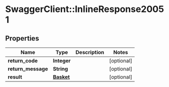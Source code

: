 # SwaggerClient::InlineResponse20051

## Properties
Name | Type | Description | Notes
------------ | ------------- | ------------- | -------------
**return_code** | **Integer** |  | [optional] 
**return_message** | **String** |  | [optional] 
**result** | [**Basket**](Basket.md) |  | [optional] 


